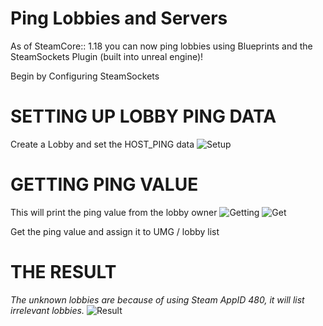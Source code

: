 # Ping Lobbies and Servers

As of SteamCore:: 1.18 you can now ping lobbies using Blueprints and the SteamSockets Plugin (built into unreal engine)!

Begin by Configuring SteamSockets

# SETTING UP LOBBY PING DATA
Create a Lobby and set the HOST_PING data
![Setup](https://eeldev.com/wp-content/uploads/2020/05/hostpingdata-1.png)

# GETTING PING VALUE
This will print the ping value from the lobby owner
![Getting](https://eeldev.com/wp-content/uploads/2020/05/getpingvalue.png)
![Get](https://eeldev.com/wp-content/uploads/2020/05/getpingvalue_1.png)

Get the ping value and assign it to UMG / lobby list

# THE RESULT
*The unknown lobbies are because of using Steam AppID 480, it will list irrelevant lobbies.*
![Result](https://eeldev.com/wp-content/uploads/2020/05/valid_ping.png)